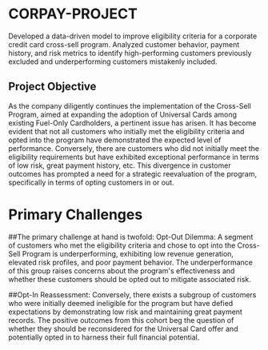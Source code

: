 # CORPAY-PROJECT
Developed a data-driven model to improve eligibility criteria for a corporate credit card cross-sell program. Analyzed customer behavior, payment history, and risk metrics to identify high-performing customers previously excluded and underperforming customers mistakenly included.
## Project Objective
As the company diligently continues the implementation of the Cross-Sell Program, aimed at
expanding the adoption of Universal Cards among existing Fuel-Only Cardholders, a pertinent
issue has arisen. It has become evident that not all customers who initially met the eligibility
criteria and opted into the program have demonstrated the expected level of performance.
Conversely, there are customers who did not initially meet the eligibility requirements but have
exhibited exceptional performance in terms of low risk, great payment history, etc. This
divergence in customer outcomes has prompted a need for a strategic reevaluation of the
program, specifically in terms of opting customers in or out.
# Primary Challenges
##The primary challenge at hand is twofold:
Opt-Out Dilemma: A segment of customers who met the eligibility criteria and chose to opt
into the Cross-Sell Program is underperforming, exhibiting low revenue generation, elevated
risk profiles, and poor payment behavior. The underperformance of this group raises concerns
about the program's effectiveness and whether these customers should be opted out to
mitigate associated risk.

##Opt-In Reassessment: Conversely, there exists a subgroup of customers who were initially
deemed ineligible for the program but have defied expectations by demonstrating low risk and
maintaining great payment records. The positive outcomes from this cohort beg the question of
whether they should be reconsidered for the Universal Card offer and potentially opted in to
harness their full financial potential.
